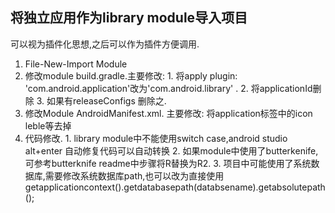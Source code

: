 ## 将独立应用作为library module导入项目

可以视为插件化思想,之后可以作为插件方便调用.

1. File-New-Import Module
2. 修改module build.gradle.主要修改: 1. 将apply plugin: 'com.android.application'改为'com.android.library' . 2. 将applicationId删除 3. 如果有releaseConfigs 删除之.
3. 修改Module AndroidManifest.xml. 主要修改: 将application标签中的icon leble等去掉
4. 代码修改. 1. library module中不能使用switch case,android studio alt+enter 自动修复代码可以自动转换 2. 如果module中使用了butterkenife,可参考butterknife readme中步骤将R替换为R2. 3. 项目中可能使用了系统数据库,需要修改系统数据库path,也可以改为直接使用getapplicationcontext().getdatabasepath(databsename).getabsolutepath();